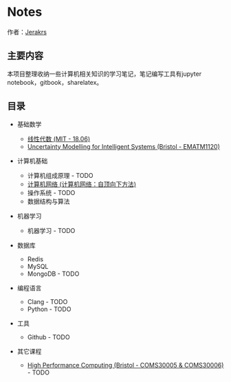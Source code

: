 # Notes 

作者：[Jerakrs](http://jerakrs.com/)


## 主要内容

本项目整理收纳一些计算机相关知识的学习笔记，笔记编写工具有jupyter notebook，gitbook，sharelatex。


## 目录

* 基础数学
	* [线性代数 (MIT - 18.06)](https://github.com/JeraKrs/Notes/blob/master/Linear%20Algebra/README.md)
	* [Uncertainty Modelling for Intelligent Systems (Bristol - EMATM1120)](https://github.com/JeraKrs/Notes/blob/master/Uncertainty%20Modelling%20for%20Intelligent%20Systems/README.md)

* 计算机基础
	* 计算机组成原理 - TODO
	* [计算机网络 (计算机网络：自顶向下方法)](https://jerakrs.gitbooks.io/computer_networks/content/)
	* 操作系统 - TODO
	* 数据结构与算法

* 机器学习
	* 机器学习 - TODO

*  数据库
	* Redis
	* MySQL
	* MongoDB - TODO

*  编程语言
	* Clang - TODO
	* Python - TODO

*  工具
	* Github - TODO

* 其它课程
	* [High Performance Computing (Bristol - COMS30005 & COMS30006)](https://github.com/JeraKrs/Notes/blob/master/High%20Performance%20Computing/README.md) - TODO
